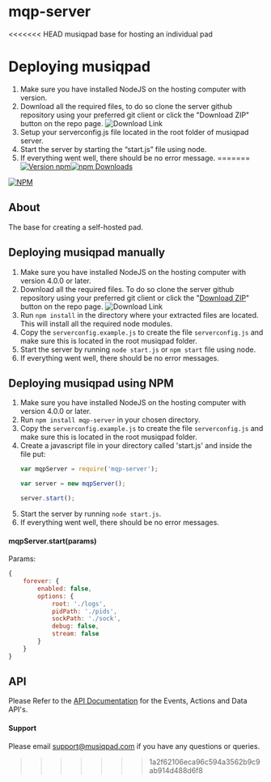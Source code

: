 # mqp-server
<<<<<<< HEAD
musiqpad base for hosting an individual pad

# Deploying musiqpad
1. Make sure you have installed NodeJS on the hosting computer with version.
2. Download all the required files, to do so clone the server github repository using your preferred git client or click the "Download ZIP" button on the repo page. ![Download Link](http://i.imgur.com/QFImdTS.png)
3. Setup your serverconfig.js file located in the root folder of musiqpad server.
4. Start the server by starting the “start.js” file using node.
5. If everything went well, there should be no error message.
=======
[![Version npm](https://img.shields.io/npm/v/mqp-server.svg?style=flat-square)](https://www.npmjs.com/package/mqp-server)[![npm Downloads](https://img.shields.io/npm/dm/mqp-server.svg?style=flat-square)](https://www.npmjs.com/package/mqp-server)

[![NPM](https://nodei.co/npm/mqp-server.png)](https://npmjs.org/package/mqp-server)
## About


The base for creating a self-hosted pad.

## Deploying musiqpad manually
1. Make sure you have installed NodeJS on the hosting computer with version 4.0.0 or later.
2. Download all the required files. To do so clone the server github repository using your preferred git client or click the "[Download ZIP](https://github.com/musiqpad/mqp-server/archive/master.zip)" button on the repo page. ![Download Link](http://i.imgur.com/QFImdTS.png)
3. Run `npm install` in the directory where your extracted files are located. This will install all the required node modules.
4. Copy the `serverconfig.example.js` to create the file `serverconfig.js` and make sure this is located in the root musiqpad folder.
5. Start the server by running `node start.js` or `npm start` file using node.
6. If everything went well, there should be no error messages.

## Deploying musiqpad using NPM
1. Make sure you have installed NodeJS on the hosting computer with version 4.0.0 or later.
2. Run `npm install mqp-server` in your chosen directory.
3. Copy the `serverconfig.example.js` to create the file `serverconfig.js` and make sure this is located in the root musiqpad folder.
4. Create a javascript file in your directory called 'start.js' and inside the file put:
   ```javascript
   var mqpServer = require('mqp-server');
   
   var server = new mqpServer();
   
   server.start();
   ```
5. Start the server by running `node start.js`.
6. If everything went well, there should be no error messages.
 
#### mqpServer.start(params)
Params:
```javascript
{
	forever: {
		enabled: false,
		options: {
			root: './logs',
			pidPath: './pids',
			sockPath: './sock',
			debug: false,
			stream: false
		}
	}
}
```

## API
Please Refer to the [API Documentation](https://musiqpad.com/api/) for the Events, Actions and Data API's.

#### Support

Please email [support@musiqpad.com](mailto:support@musiqpad.com) if you have any questions or queries.
>>>>>>> 1a2f62106eca96c594a3562b9c9ab914d488d6f8
